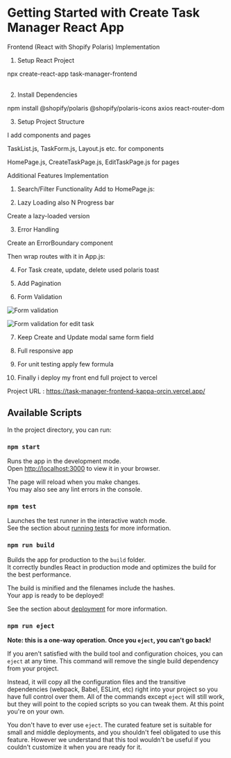 # Getting Started with Create Task Manager React App

Frontend (React with Shopify Polaris) Implementation

1. Setup React Project

npx create-react-app task-manager-frontend  <br> <br>

2. Install Dependencies

npm install @shopify/polaris @shopify/polaris-icons axios react-router-dom

3. Setup Project Structure
   
I add components and pages

TaskList.js, TaskForm.js, Layout.js etc. for components

HomePage.js, CreateTaskPage.js, EditTaskPage.js for pages 

Additional Features Implementation

1. Search/Filter Functionality Add to HomePage.js:

2. Lazy Loading also N Progress bar

Create a lazy-loaded version

3. Error Handling

Create an ErrorBoundary component

Then wrap routes with it in App.js:

4. For Task create, update, delete used polaris toast

5. Add Pagination

6. Form Validation

![Form validation ](https://github.com/user-attachments/assets/72555ed1-b988-4137-9ec8-b7c06cd43b8c)

![Form validation for edit task](https://github.com/user-attachments/assets/c25fbaab-a9a3-461f-98ad-6f3cf924bd95)


7. Keep Create and Update modal same form field

8. Full responsive app

9. For unit testing apply few formula

10. Finally i deploy my front end full project to vercel

Project URL : https://task-manager-frontend-kappa-orcin.vercel.app/



## Available Scripts

In the project directory, you can run:

### `npm start`

Runs the app in the development mode.\
Open [http://localhost:3000](http://localhost:3000) to view it in your browser.

The page will reload when you make changes.\
You may also see any lint errors in the console.

### `npm test`

Launches the test runner in the interactive watch mode.\
See the section about [running tests](https://facebook.github.io/create-react-app/docs/running-tests) for more information.

### `npm run build`

Builds the app for production to the `build` folder.\
It correctly bundles React in production mode and optimizes the build for the best performance.

The build is minified and the filenames include the hashes.\
Your app is ready to be deployed!

See the section about [deployment](https://facebook.github.io/create-react-app/docs/deployment) for more information.

### `npm run eject`

**Note: this is a one-way operation. Once you `eject`, you can't go back!**

If you aren't satisfied with the build tool and configuration choices, you can `eject` at any time. This command will remove the single build dependency from your project.

Instead, it will copy all the configuration files and the transitive dependencies (webpack, Babel, ESLint, etc) right into your project so you have full control over them. All of the commands except `eject` will still work, but they will point to the copied scripts so you can tweak them. At this point you're on your own.

You don't have to ever use `eject`. The curated feature set is suitable for small and middle deployments, and you shouldn't feel obligated to use this feature. However we understand that this tool wouldn't be useful if you couldn't customize it when you are ready for it.





